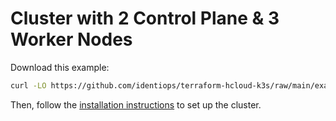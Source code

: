 # Cluster with 2 Control Plane & 3 Worker Nodes

Download this example:

```bash
curl -LO https://github.com/identiops/terraform-hcloud-k3s/raw/main/examples/2ControlPlane_3Worker_Nodes/main.tf
```

Then, follow the
[installation instructions](https://github.com/identiops/terraform-hcloud-k3s)
to set up the cluster.
